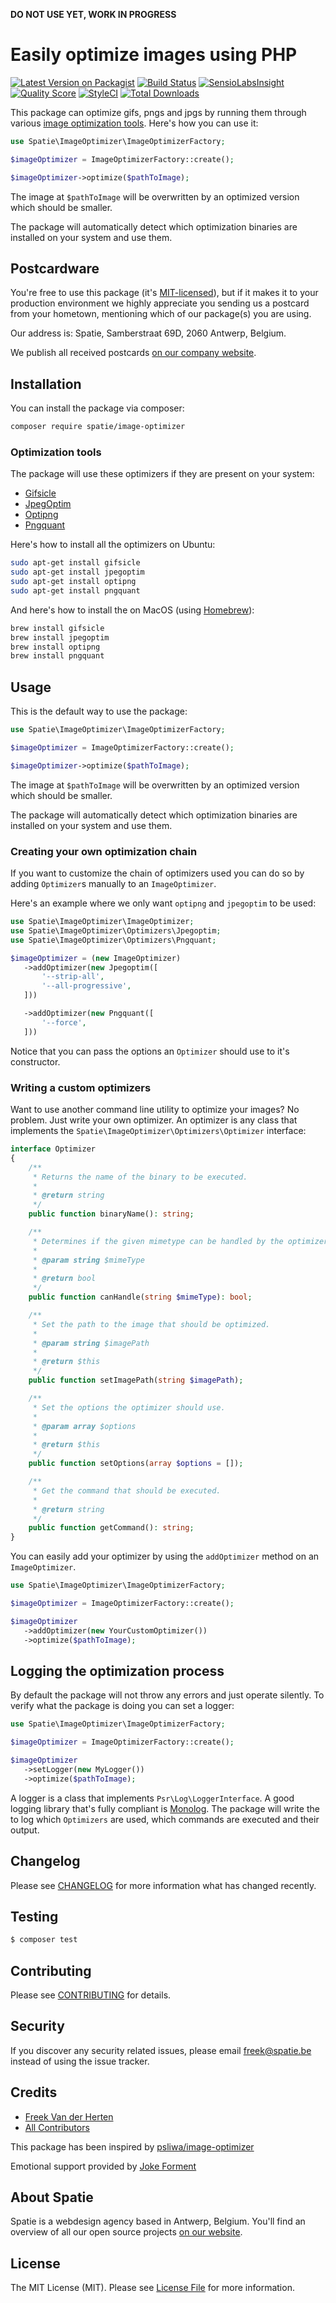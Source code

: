 **DO NOT USE YET, WORK IN PROGRESS**

# Easily optimize images using PHP

[![Latest Version on Packagist](https://img.shields.io/packagist/v/spatie/image-optimizer.svg?style=flat-square)](https://packagist.org/packages/spatie/image-optimizer)
[![Build Status](https://img.shields.io/travis/spatie/image-optimizer/master.svg?style=flat-square)](https://travis-ci.org/spatie/image-optimizer)
[![SensioLabsInsight](https://img.shields.io/sensiolabs/i/5e00b329-08b4-41c7-ba3b-2a3a2b2594f4.svg?style=flat-square)](https://insight.sensiolabs.com/projects/5e00b329-08b4-41c7-ba3b-2a3a2b2594f4)
[![Quality Score](https://img.shields.io/scrutinizer/g/spatie/image-optimizer.svg?style=flat-square)](https://scrutinizer-ci.com/g/spatie/image-optimizer)
[![StyleCI](https://styleci.io/repos/96041872/shield?branch=master)](https://styleci.io/repos/96041872)
[![Total Downloads](https://img.shields.io/packagist/dt/spatie/image-optimizer.svg?style=flat-square)](https://packagist.org/packages/spatie/image-optimizer)

This package can optimize gifs, pngs and jpgs by running them through various [image optimization tools](#image-optimization-tools). Here's how you can use it:

```php
use Spatie\ImageOptimizer\ImageOptimizerFactory;

$imageOptimizer = ImageOptimizerFactory::create();

$imageOptimizer->optimize($pathToImage);
```

The image at `$pathToImage` will be overwritten by an optimized version which should be smaller. 

The package will automatically detect which optimization binaries are installed on your system and use them.

## Postcardware

You're free to use this package (it's [MIT-licensed](LICENSE.md)), but if it makes it to your production environment we highly appreciate you sending us a postcard from your hometown, mentioning which of our package(s) you are using.

Our address is: Spatie, Samberstraat 69D, 2060 Antwerp, Belgium.

We publish all received postcards [on our company website](https://spatie.be/en/opensource/postcards).

## Installation

You can install the package via composer:

```bash
composer require spatie/image-optimizer
```

### Optimization tools

The package will use these optimizers if they are present on your system:

- [Gifsicle](http://www.lcdf.org/gifsicle/)
- [JpegOptim](http://freecode.com/projects/jpegoptim)
- [Optipng](http://optipng.sourceforge.net/)
- [Pngquant](https://pngquant.org/)

Here's how to install all the optimizers on Ubuntu:

```bash
sudo apt-get install gifsicle
sudo apt-get install jpegoptim
sudo apt-get install optipng
sudo apt-get install pngquant
```

And here's how to install the on MacOS (using [Homebrew](https://brew.sh/)):

```php
brew install gifsicle
brew install jpegoptim
brew install optipng
brew install pngquant
```

## Usage

This is the default way to use the package:

``` php
use Spatie\ImageOptimizer\ImageOptimizerFactory;

$imageOptimizer = ImageOptimizerFactory::create();

$imageOptimizer->optimize($pathToImage);
```

The image at `$pathToImage` will be overwritten by an optimized version which should be smaller. 

The package will automatically detect which optimization binaries are installed on your system and use them.

### Creating your own optimization chain

If you want to customize the chain of optimizers used you can do so by adding `Optimizer`s manually to an `ImageOptimizer`.

Here's an example where we only want `optipng` and `jpegoptim` to be used:

```php
use Spatie\ImageOptimizer\ImageOptimizer;
use Spatie\ImageOptimizer\Optimizers\Jpegoptim;
use Spatie\ImageOptimizer\Optimizers\Pngquant;

$imageOptimizer = (new ImageOptimizer)
   ->addOptimizer(new Jpegoptim([
       '--strip-all',
       '--all-progressive',
   ]))

   ->addOptimizer(new Pngquant([
       '--force',
   ]))
```

Notice that you can pass the options an `Optimizer` should use to it's constructor.

### Writing a custom optimizers

Want to use another command line utility to optimize your images? No problem. Just write your own optimizer. An optimizer is any class that implements the `Spatie\ImageOptimizer\Optimizers\Optimizer` interface:

```php
interface Optimizer
{
    /**
     * Returns the name of the binary to be executed.
     *
     * @return string
     */
    public function binaryName(): string;

    /**
     * Determines if the given mimetype can be handled by the optimizer.
     *
     * @param string $mimeType
     *
     * @return bool
     */
    public function canHandle(string $mimeType): bool;

    /**
     * Set the path to the image that should be optimized.
     *
     * @param string $imagePath
     *
     * @return $this
     */
    public function setImagePath(string $imagePath);

    /**
     * Set the options the optimizer should use.
     *
     * @param array $options
     *
     * @return $this
     */
    public function setOptions(array $options = []);

    /**
     * Get the command that should be executed.
     *
     * @return string
     */
    public function getCommand(): string;
}
```

You can easily add your optimizer by using the `addOptimizer` method on an `ImageOptimizer`.

``` php
use Spatie\ImageOptimizer\ImageOptimizerFactory;

$imageOptimizer = ImageOptimizerFactory::create();

$imageOptimizer
   ->addOptimizer(new YourCustomOptimizer())
   ->optimize($pathToImage);
```

## Logging the optimization process

By default the package will not throw any errors and just operate silently. To verify what the package is doing you can set a logger:

```php
use Spatie\ImageOptimizer\ImageOptimizerFactory;

$imageOptimizer = ImageOptimizerFactory::create();

$imageOptimizer
   ->setLogger(new MyLogger())
   ->optimize($pathToImage);
```

A logger is a class that implements `Psr\Log\LoggerInterface`. A good logging library that's fully compliant is [Monolog](https://github.com/Seldaek/monolog). The package will write the to log which `Optimizers` are used, which commands are executed and their output.

## Changelog

Please see [CHANGELOG](CHANGELOG.md) for more information what has changed recently.

## Testing

``` bash
$ composer test
```

## Contributing

Please see [CONTRIBUTING](CONTRIBUTING.md) for details.

## Security

If you discover any security related issues, please email freek@spatie.be instead of using the issue tracker.

## Credits

- [Freek Van der Herten](https://github.com/freekmurze)
- [All Contributors](../../contributors)

This package has been inspired by [psliwa/image-optimizer](https://github.com/psliwa/image-optimizer)

Emotional support provided by [Joke Forment](https://twitter.com/pronneur)

## About Spatie

Spatie is a webdesign agency based in Antwerp, Belgium. You'll find an overview of all our open source projects [on our website](https://spatie.be/opensource).

## License

The MIT License (MIT). Please see [License File](LICENSE.md) for more information.
